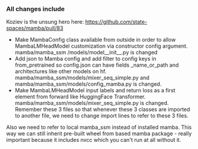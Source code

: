 ### All changes include
Koziev is the unsung hero here: https://github.com/state-spaces/mamba/pull/83
- Make MambaConfig class available from outside in order to allow MambaLMHeadModel customization via constructor config argument. mamba/mamba_ssm
/models/model__init__.py is changed
- Add json to Mamba config and add filter to config keys in from_pretrained so config.json can have fields _name_or_path and architectures like other models on hf.  
mamba/mamba_ssm/models/mixer_seq_simple.py and mamba/mamba_ssm/models/config_mamba.py is changed.
- Make MambaLMHeadModel input labels and return loss as a first element from forward like HuggingFace Transformer. mamba/mamba_ssm/models/mixer_seq_simple.py is changed.
Remember these 3 files so that whenever these 3 classes are imported to another file, we need to change import lines to refer to these 3 files.

Also we need to refer to local mamba_ssm instead of installed mamba. This way we can still inherit pre-built wheel from based mamba package - really important because it includes nvcc which you can't run at all without it.
